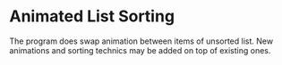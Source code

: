 # Animated List Sorting

The program does swap animation between items of unsorted list. New animations and sorting technics may be added on top of existing ones.
